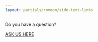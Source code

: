 ```yaml
---
layout: partials/common/side-text-links
---
```


Do you have a question?

[ASK US HERE](www.orbs.com "link")
